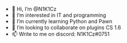 - 👋 Hi, I’m @N1K1Cz
- 👀 I’m interested in IT and programming
- 🌱 I’m currently learning Python and Pawn
- 💞️ I’m looking to collaborate on plugins CS 1.6
- 📫 Write to me on discord: N1K1Cz#0751
